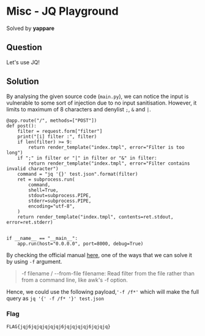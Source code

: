 # Misc - JQ Playground
Solved by **yappare**

## Question
Let's use JQ!

## Solution

By analysing the given source code (`main.py`), we can notice the input is vulnerable to some sort of injection due to no input sanitisation. However, it limits to maximum of 8 characters and denylist `;`, `&` and `|`.

```
@app.route("/", methods=["POST"])
def post():
    filter = request.form["filter"]
    print("[i] filter :", filter)
    if len(filter) >= 9:
        return render_template("index.tmpl", error="Filter is too long")
    if ";" in filter or "|" in filter or "&" in filter:
        return render_template("index.tmpl", error="Filter contains invalid character")
    command = "jq '{}' test.json".format(filter)
    ret = subprocess.run(
        command,
        shell=True,
        stdout=subprocess.PIPE,
        stderr=subprocess.PIPE,
        encoding="utf-8",
    )
    return render_template("index.tmpl", contents=ret.stdout, error=ret.stderr)


if __name__ == "__main__":
    app.run(host="0.0.0.0", port=8000, debug=True)

```

By checking the official manual [here](https://jqlang.github.io/jq/manual/#invoking-jq), one of the ways that we can solve it by using `-f` argument.
>-f filename / --from-file filename:
>Read filter from the file rather than from a command line, like awk's -f option.

Hence, we could use the following payload,`'-f /f*'` which will make the full query as `jq '{' -f /f* '}' test.json`

### Flag
`FLAG{jqj6jqjqjqjqjqj6jqjqjqjqj6jqjqjq}`
